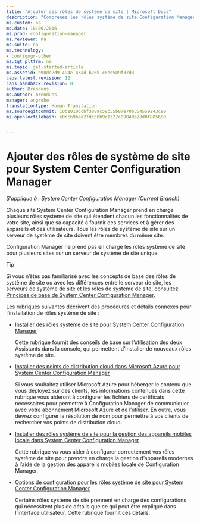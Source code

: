 ```yaml
---
title: "Ajouter des rôles de système de site | Microsoft Docs"
description: "Comprenez les rôles système de site Configuration Manager et comment les ajouter pour étendre les fonctionnalités et la capacité de votre site."
ms.custom: na
ms.date: 10/06/2016
ms.prod: configuration-manager
ms.reviewer: na
ms.suite: na
ms.technology:
- configmgr-other
ms.tgt_pltfrm: na
ms.topic: get-started-article
ms.assetid: b90de2d9-494e-43ad-b269-c8ed589f37d3
caps.latest.revision: 12
caps.handback.revision: 0
author: Brenduns
ms.author: brenduns
manager: angrobe
translationtype: Human Translation
ms.sourcegitcommit: 10b1010ccbf3889c58c55b87e70b354559243c90
ms.openlocfilehash: e0cc69baa2fdc5bb9c1327c89840e28d0f885608


---
```

# <a name="add-site-system-roles-for-system-center-configuration-manager"></a>Ajouter des rôles de système de site pour System Center Configuration Manager

*S’applique à : System Center Configuration Manager (Current Branch)*

Chaque site System Center Configuration Manager prend en charge plusieurs rôles système de site qui étendent chacun les fonctionnalités de votre site, ainsi que sa capacité à fournir des services et à gérer des appareils et des utilisateurs. Tous les rôles de système de site sur un serveur de système de site doivent être membres du même site.   

Configuration Manager ne prend pas en charge les rôles système de site pour plusieurs sites sur un serveur de système de site unique.  

> [!TIP]  
>  Si vous n’êtes pas familiarisé avec les concepts de base des rôles de système de site ou avec les différences entre le serveur de site, les serveurs de système de site et les rôles de système de site, consultez [Principes de base de System Center Configuration Manager](../../../../core/understand/fundamentals.md).  

 Les rubriques suivantes décrivent des procédures et détails connexes pour l’installation de rôles système de site :  

-   [Installer des rôles système de site pour System Center Configuration Manager](../../../../core/servers/deploy/configure/install-site-system-roles.md)  

     Cette rubrique fournit des conseils de base sur l’utilisation des deux Assistants dans la console, qui permettent d’installer de nouveaux rôles système de site.  

-   [Installer des points de distribution cloud dans Microsoft Azure pour System Center Configuration Manager](../../../../core/servers/deploy/configure/install-cloud-based-distribution-points-in-microsoft-azure.md)  

    Si vous souhaitez utiliser Microsoft Azure pour héberger le contenu que vous déployez sur des clients, les informations contenues dans cette rubrique vous aideront à configurer les fichiers de certificats nécessaires pour permettre à Configuration Manager de communiquer avec votre abonnement Microsoft Azure et de l’utiliser. En outre, vous devrez configurer la résolution de nom pour permettre à vos clients de rechercher vos points de distribution cloud.  

-   [Installer des rôles système de site pour la gestion des appareils mobiles locale dans System Center Configuration Manager](../../../../mdm/get-started/install-site-system-roles-for-on-premises-mdm.md)  

     Cette rubrique va vous aider à configurer correctement vos rôles système de site pour prendre en charge la gestion d’appareils modernes à l’aide de la gestion des appareils mobiles locale de Configuration Manager.  

-   [Options de configuration pour les rôles système de site pour System Center Configuration Manager](../../../../core/servers/deploy/configure/configuration-options-for-site-system-roles.md)  

     Certains rôles système de site prennent en charge des configurations qui nécessitent plus de détails que ce qui peut être expliqué dans l’interface utilisateur. Cette rubrique fournit ces détails.  



<!--HONumber=Dec16_HO3-->


